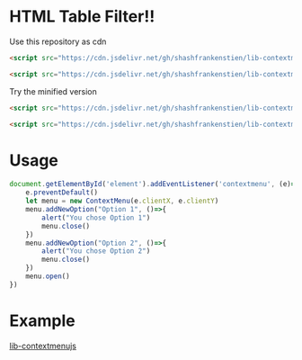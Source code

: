 # HTML Table Filter!!

Use this repository as cdn

```html
<script src="https://cdn.jsdelivr.net/gh/shashfrankenstien/lib-contextmenujs/lib-contextmenu.js"></script>
```
```html
<script src="https://cdn.jsdelivr.net/gh/shashfrankenstien/lib-contextmenujs@v0.0.1/lib-contextmenu.js"></script>
```

Try the minified version
```html
<script src="https://cdn.jsdelivr.net/gh/shashfrankenstien/lib-contextmenujs/lib-contextmenu.min.js"></script>
```
```html
<script src="https://cdn.jsdelivr.net/gh/shashfrankenstien/lib-contextmenujs@v0.0.1/lib-contextmenu.min.js"></script>
```

# Usage

```js
document.getElementById('element').addEventListener('contextmenu', (e)=>{
    e.preventDefault()
    let menu = new ContextMenu(e.clientX, e.clientY)
    menu.addNewOption("Option 1", ()=>{
        alert("You chose Option 1")
        menu.close()
    })
    menu.addNewOption("Option 2", ()=>{
        alert("You chose Option 2")
        menu.close()
    })
    menu.open()
})

```

# Example

[lib-contextmenujs](https://shashfrankenstien.github.io/lib-contextmenujs/)
